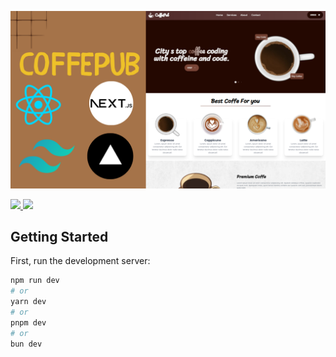 

<img src="https://github.com/efegorkemumit/coffepub/blob/master/public/images/coffepub.png"
 style="max-width: 100%;">


<div></div>


<a href="https://github.com/ersozberk" rel="nofollow">
<img src="https://efegorkemumit.github.io/assets/img/iconss/github.png" style="max-width: 10%;">
</a>

<a href="https://www.linkedin.com/in/berkersoz7/" rel="nofollow">
<img src="https://efegorkemumit.github.io/assets/img/iconss/linkedin.png" style="max-width: 10%;">
</a>



<div style="height:25px">

## Getting Started

First, run the development server:

```bash
npm run dev
# or
yarn dev
# or
pnpm dev
# or
bun dev
```

